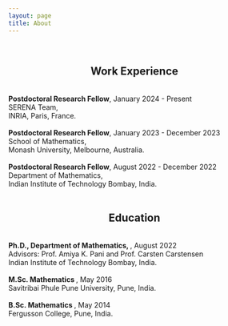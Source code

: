 ```yaml
---
layout: page
title: About
---
```


<br>
<h2 class="message" align="center">Work Experience</h2>
<br>
<span style="font-weight:bold"></i>Postdoctoral Research Fellow</span>, January 2024 - Present
<br>
SERENA Team,
<br>
INRIA, Paris, France.
<br>
<br>
<span style="font-weight:bold"></i>Postdoctoral Research Fellow</span>, January 2023 - December 2023
<br>
School of Mathematics,
<br>
Monash University, Melbourne, Australia.
<br>
<br>
<span style="font-weight:bold">Postdoctoral Research Fellow</span>, August 2022 - December 2022
<br>
Department  of Mathematics,
<br>
Indian Institute of Technology Bombay, India.
<br>
<br>


<h2 class="message" align="center">Education</h2>
<br>
<span style="font-weight:bold">Ph.D.,  Department of Mathematics,
  </span>, August 2022
<br>
Advisors: Prof. Amiya K. Pani and Prof. Carsten Carstensen
<br>
Indian Institute of Technology Bombay, India.
<br>
<br>
<span style="font-weight:bold">M.Sc. Mathematics
</span>, May 2016
<br>
Savitribai Phule Pune University, Pune, India.
<br>
<br>
<span style="font-weight:bold">B.Sc. Mathematics  </span>, May 2014
<br>
Fergusson College, Pune, India.
